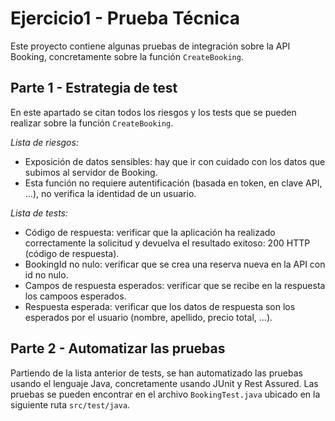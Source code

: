 # Ejercicio1 - Prueba Técnica
Este proyecto contiene algunas pruebas de integración sobre la API Booking, concretamente sobre la función `CreateBooking`.

## Parte 1 - Estrategia de test
En este apartado se citan todos los riesgos y los tests que se pueden realizar sobre la función `CreateBooking`.

*Lista de riesgos:*
- Exposición de datos sensibles: hay que ir con cuidado con los datos que subimos al servidor de Booking.
- Esta función no requiere autentificación (basada en token, en clave API, ...), no verifica la identidad de un usuario.

*Lista de tests:*
- Código de respuesta: verificar que la aplicación ha realizado correctamente la solicitud y devuelva el resultado exitoso: 200 HTTP (código de respuesta).
- BookingId no nulo: verificar que se crea una reserva nueva en la API con id no nulo.
- Campos de respuesta esperados: verificar que se recibe en la respuesta los campoos esperados.
- Respuesta esperada: verificar que los datos de respuesta son los esperados por el usuario (nombre, apellido, precio total, ...).

## Parte 2 - Automatizar las pruebas
Partiendo de la lista anterior de tests, se han automatizado las pruebas usando el lenguaje Java, concretamente usando JUnit y Rest Assured.
Las pruebas se pueden encontrar en el archivo `BookingTest.java` ubicado en la siguiente ruta `src/test/java`.
